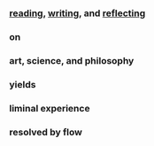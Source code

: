 ### [reading](/reading/), [writing](/writing/), and [reflecting](/reflecting/)
### on
### art, science, and philosophy
### yields
### liminal experience 
### resolved by flow
